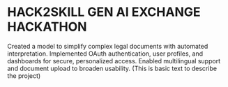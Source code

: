 # HACK2SKILL GEN AI EXCHANGE HACKATHON

Created a model to simplify complex legal documents with automated interpretation. 
Implemented OAuth authentication, user profiles, and dashboards for secure, personalized access. 
Enabled multilingual support and document upload to broaden usability. (This is basic text to describe the project)
